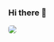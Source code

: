 ### Hi there 👋

<!-- <img style="border-radius:5px;" src="https://i.giphy.com/media/2nUjpQOJRYY5rC0kUw/giphy.webp" width="230" height="350" />  -->
<img style="border-radius:5px;" src="https://c.tenor.com/gZbCG-jAThoAAAAM/typing-petty.gif" />


<!-- <iframe src="https://giphy.com/embed/RhZd5BxGKPt0SgyuyV" width="480" height="286" frameBorder="0" class="giphy-embed" allowFullScreen></iframe><p><a href="https://giphy.com/gifs/splashdw-RhZd5BxGKPt0SgyuyV">via GIPHY</a></p> -->


<!--
**ahmedanwar1/ahmedanwar1** is a ✨ _special_ ✨ repository because its `README.md` (this file) appears on your GitHub profile.

Here are some ideas to get you started:

- 🔭 I’m currently working on ...
- 🌱 I’m currently learning ...
- 👯 I’m looking to collaborate on ...
- 🤔 I’m looking for help with ...
- 💬 Ask me about ...
- 📫 How to reach me: ...
- 😄 Pronouns: ...
- ⚡ Fun fact: ...
-->
